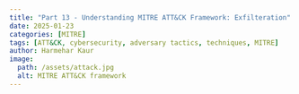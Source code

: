 ```yaml
---
title: "Part 13 - Understanding MITRE ATT&CK Framework: Exfilteration"
date: 2025-01-23
categories: [MITRE]
tags: [ATT&CK, cybersecurity, adversary tactics, techniques, MITRE]
author: Harmehar Kaur
image:
  path: /assets/attack.jpg
  alt: MITRE ATT&CK framework
---
```

